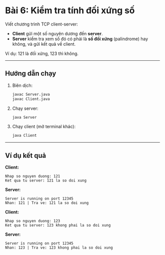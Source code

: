 # Bài 6: Kiểm tra tính đối xứng số

Viết chương trình TCP client-server:

- **Client** gửi một số nguyên dương đến **server**.
- **Server** kiểm tra xem số đó có phải là **số đối xứng** (palindrome) hay không, và gửi kết quả về client.

Ví dụ: 121 là đối xứng, 123 thì không.

---

## Hướng dẫn chạy

1. Biên dịch:
   ```bash
   javac Server.java
   javac Client.java
   ```
2. Chạy server:
   ```bash
   java Server
   ```
3. Chạy client (mở terminal khác):
   ```bash
   java Client
   ```

---

## Ví dụ kết quả

**Client:**
```
Nhap so nguyen duong: 121
Ket qua tu server: 121 la so doi xung
```

**Server:**
```
Server is running on port 12345
Nhan: 121 | Tra ve: 121 la so doi xung
```

**Client:**
```
Nhap so nguyen duong: 123
Ket qua tu server: 123 khong phai la so doi xung
```

**Server:**
```
Server is running on port 12345
Nhan: 123 | Tra ve: 123 khong phai la so doi xung
``` 